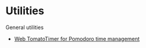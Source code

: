 # Utilities
General utilities

- [Web TomatoTimer for Pomodoro time management](https://tomato-timer.com/)
